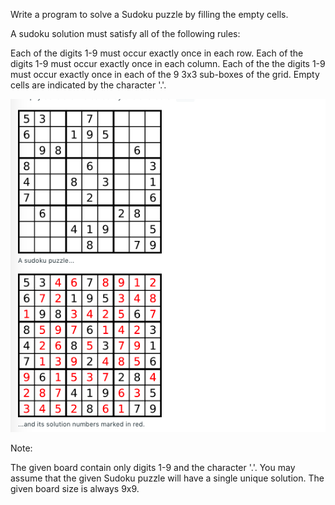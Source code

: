 Write a program to solve a Sudoku puzzle by filling the empty cells.

A sudoku solution must satisfy all of the following rules:

Each of the digits 1-9 must occur exactly once in each row.
Each of the digits 1-9 must occur exactly once in each column.
Each of the the digits 1-9 must occur exactly once in each of the 9 3x3 sub-boxes of the grid.
Empty cells are indicated by the character '.'.

![](sudoku.png)

Note:

The given board contain only digits 1-9 and the character '.'.
You may assume that the given Sudoku puzzle will have a single unique solution.
The given board size is always 9x9.
